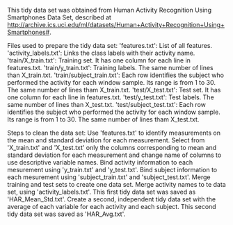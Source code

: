 This tidy data set was obtained from Human Activity Recognition Using Smartphones Data Set, described at http://archive.ics.uci.edu/ml/datasets/Human+Activity+Recognition+Using+Smartphones#.

Files used to prepare the tidy data set:
  'features.txt': List of all features.
  'activity_labels.txt': Links the class labels with their activity name.
  'train/X_train.txt': Training set. It has one column for each line in features.txt. 
  'train/y_train.txt': Training labels. The same number of lines than X_train.txt.
  'train/subject_train.txt': Each row identifies the subject who performed the activity for each window sample. Its range is from 1 to 30. The same number of lines tham X_train.txt.
  'test/X_test.txt': Test set. It has one column for each line in features.txt.
  'test/y_test.txt': Test labels. The same number of lines than X_test.txt.
  'test/subject_test.txt': Each row identifies the subject who performed the activity for each window sample. Its range is from 1 to 30. The same number of lines tham X_test.txt.

Steps to clean the data set:
  Use 'features.txt' to identify measurements on the mean and standard deviation for each measurement.
  Select from 'X_train.txt' and 'X_test.txt' only the columns corresponding to mean and standard deviation for each measurement and change name of columns to use descriptive variable names.
  Bind activity information to each mesurement using 'y_train.txt' and 'y_test.txt'.
  Bind subject information to each mesurement using 'subject_train.txt' and 'subject_test.txt'.
  Merge training and test sets to create one data set. 
  Merge activity names to te data set, using 'activity_labels.txt'. This first tidy data set was saved as 'HAR_Mean_Std.txt'.
  Create a second, independent tidy data set with the average of each variable for each activity and each subject. This second tidy data set was saved as 'HAR_Avg.txt'.
  
